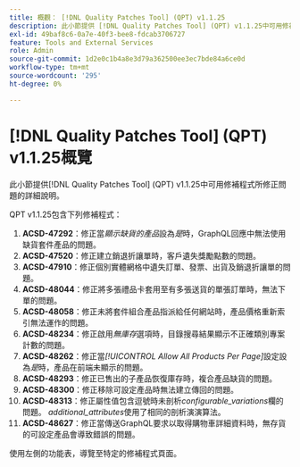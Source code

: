 ```yaml
---
title: 概觀： [!DNL Quality Patches Tool] (QPT) v1.1.25
description: 此小節提供 [!DNL Quality Patches Tool] (QPT) v1.1.25中可用修補程式所修正問題的詳細說明。
exl-id: 49baf8c6-0a7e-40f3-bee8-fdcab3706727
feature: Tools and External Services
role: Admin
source-git-commit: 1d2e0c1b4a8e3d79a362500ee3ec7bde84a6ce0d
workflow-type: tm+mt
source-wordcount: '295'
ht-degree: 0%

---
```


# [!DNL Quality Patches Tool] (QPT) v1.1.25概覽

此小節提供[!DNL Quality Patches Tool] (QPT) v1.1.25中可用修補程式所修正問題的詳細說明。

QPT v1.1.25包含下列修補程式：

1. **ACSD-47292**：修正當&#x200B;*顯示缺貨的產品*&#x200B;設為&#x200B;*是*&#x200B;時，GraphQL回應中無法使用缺貨套件產品的問題。
1. **ACSD-47520**：修正建立銷退折讓單時，客戶遺失獎勵點數的問題。
1. **ACSD-47910**：修正個別實體網格中遺失訂單、發票、出貨及銷退折讓單的問題。
1. **ACSD-48044**：修正將多張禮品卡套用至有多張送貨的單張訂單時，無法下單的問題。
1. **ACSD-48058**：修正未將套件組合產品指派給任何網站時，產品價格重新索引無法運作的問題。
1. **ACSD-48234**：修正啟用&#x200B;*無庫存*&#x200B;選項時，目錄搜尋結果顯示不正確類別專案計數的問題。
1. **ACSD-48262**：修正當&#x200B;*[!UICONTROL Allow All Products Per Page]*&#x200B;設定設為&#x200B;*是*&#x200B;時，產品在前端未顯示的問題。
1. **ACSD-48293**：修正已售出的子產品恢復庫存時，複合產品缺貨的問題。
1. **ACSD-48300**：修正移除可設定產品時無法建立傳回的問題。
1. **ACSD-48313**：修正屬性值包含逗號時未剖析&#x200B;*configurable_variations*&#x200B;欄的問題。 *additional_attributes*&#x200B;使用了相同的剖析演演算法。
1. **ACSD-48627**：修正當傳送GraphQL要求以取得購物車詳細資料時，無存貨的可設定產品會導致錯誤的問題。

使用左側的功能表，導覽至特定的修補程式頁面。
